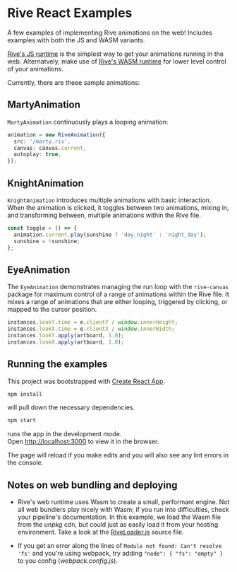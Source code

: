 # Rive React Examples

A few examples of implementing Rive animations on the web! Includes examples with both the JS and WASM variants.

[Rive's JS runtime](https://github.com/rive-app/rive-js) is the simplest way to get your animations running in the web. Alternatvely, make use of [Rive's WASM runtime](https://github.com/rive-app/rive-canvas) for lower level control of your animations.

Currently, there are theee sample animations:

## MartyAnimation

`MartyAnimation` continuously plays a looping animation:

```ts
animation = new RiveAnimation({
  src: '/marty.riv',
  canvas: canvas.current,
  autoplay: true,
});
```

## KnightAnimation

`KnightAnimation` introduces multiple animations with basic interaction. When the animation is clicked, it toggles between two animations, mixing in, and transforming between, multiple animations within the Rive file.

```ts
const toggle = () => {
  animation.current.play(sunshine ? 'day_night' : 'night_day');
  sunshine = !sunshine;
};
```

## EyeAnimation

The `EyeAnimation` demonstrates managing the run loop with the `rive-canvas` package for maximum control of a range of animations within the Rive file. It mixes a range of animations that are either looping, triggered by clicking, or mapped to the cursor position.

```ts
instances.lookY.time = e.clientY / window.innerHeight;
instances.lookX.time = e.clientX / window.innerWidth;
instances.lookY.apply(artboard, 1.0);
instances.lookX.apply(artboard, 1.0);
```

## Running the examples

This project was bootstrapped with [Create React App](https://github.com/facebook/create-react-app).

```js
npm install
```
will pull down the necessary dependencies.

```js
npm start
```
runs the app in the development mode.\
Open [http://localhost:3000](http://localhost:3000) to view it in the browser.

The page will reload if you make edits and you will also see any lint errors in the console.

## Notes on web bundling and deploying

* Rive's web runtime uses Wasm to create a small, performant engine. Not all web bundlers play nicely with Wasm; if you run into difficulties, check your pipeline's documentation. In this example, we load the Wasm file from the *unpkg* cdn, but could just as easily load it from your hosting environment. Take a look at the [RiveLoader.js](https://github.com/alxgibsn/rive-examples-react/blob/main/src/RiveLoader.js) source file. 

* If you get an error along the lines of ```Module not found: Can't resolve 'fs'``` and you're using webpack, try adding ```"node": { "fs": "empty" }``` to you config (*webpack.config.js*).